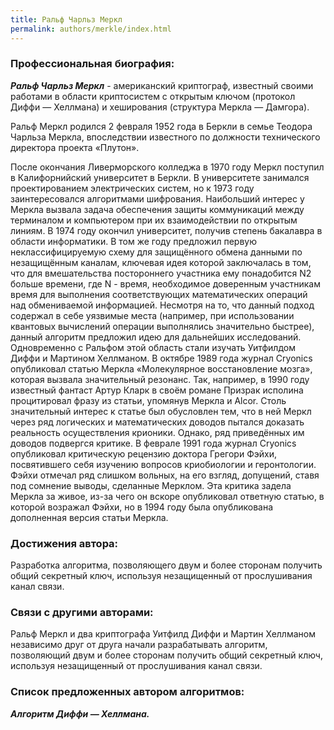 ```yaml
---
title: Ральф Чарльз Меркл
permalink: authors/merkle/index.html
---
```


### Профессиональная биография:

***Ральф Чарльз Меркл*** - американский криптограф, известный своими работами в области криптосистем с открытым ключом (протокол Диффи — Хеллмана) и хеширования (структура Меркла — Дамгора).

Ральф Меркл родился 2 февраля 1952 года в Беркли в семье Теодора Чарльза Меркла, впоследствии известного по должности технического директора проекта «Плутон».

После окончания Ливерморского колледжа в 1970 году Меркл поступил в Калифорнийский университет в Беркли. В университете занимался проектированием электрических систем, но к 1973 году заинтересовался алгоритмами шифрования. Наибольший интерес у Меркла вызвала задача обеспечения защиты коммуникаций между терминалом и компьютером при их взаимодействии по открытым линиям. В 1974 году окончил университет, получив степень бакалавра в области информатики. В том же году предложил первую неклассифицируемую схему для защищённого обмена данными по незащищённым каналам, ключевая идея которой заключалась в том, что для вмешательства постороннего участника ему понадобится N2 больше времени, где N - время, необходимое доверенным участникам время для выполнения соответствующих математических операций над обмениваемой информацией. Несмотря на то, что данный подход содержал в себе уязвимые места (например, при использовании квантовых вычислений операции выполнялись значительно быстрее), данный алгоритм предложил идею для дальнейших исследований. Одновременно с Ральфом этой область стали изучать  Уитфилдом Диффи и Мартином Хеллманом. В октябре 1989 года журнал Cryonics опубликовал статью Меркла «Молекулярное восстановление мозга», которая вызвала значительный резонанс. Так, например, в 1990 году известный фантаст Артур Кларк в своём романе Призрак исполина процитировал фразу из статьи, упомянув Меркла и Alcor. Столь значительный интерес к статье был обусловлен тем, что в ней Меркл через ряд логических и математических доводов пытался доказать реальность осуществления крионики. Однако, ряд приведённых им доводов подвергся критике. В феврале 1991 года журнал Cryonics опубликовал критическую рецензию доктора Грегори Фэйхи, посвятившего себя изучению вопросов криобиологии и геронтологии. Фэйхи отмечал ряд слишком вольных, на его взгляд, допущений, ставя под сомнение выводы, сделанные Мерклом. Эта критика задела Меркла за живое, из-за чего он вскоре опубликовал ответную статью, в которой возражал Фэйхи, но в 1994 году была опубликована дополненная версия статьи Меркла.

### Достижения автора:

Разработка алгоритма, позволяющего двум и более сторонам получить общий секретный ключ, используя незащищенный от прослушивания канал связи.

### Связи с другими авторами:

Ральф Меркл и два криптографа Уитфилд Диффи и Мартин Хеллманом независимо друг от друга начали разрабатывать алгоритм, позволяющий двум и более сторонам получить общий секретный ключ, используя незащищенный от прослушивания канал связи.

### Список предложенных автором алгоритмов:

***Алгоритм Диффи — Хеллмана.***
